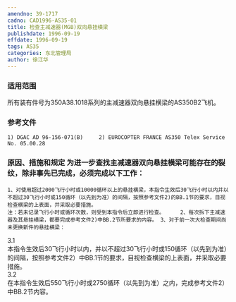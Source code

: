 ```yaml
---
amendno: 39-1717  
cadno: CAD1996-AS35-01  
title: 检查主减速器(MGB)双向悬挂横梁  
publishdate: 1996-09-19  
effdate: 1996-09-19  
tags: AS35  
categories: 东北管理局  
author: 徐江华  
---
```

  
### 适用范围  
所有装有件号为350A38.1018系列的主减速器双向悬挂横梁的AS350B2飞机。  
  
<!--more-->  
### 参考文件  
    1) DGAC AD 96-156-071(B)     2) EUROCOPTER FRANCE AS350 Telex Service No. 05.00.28  
  
### 原因、措施和规定 为进一步查找主减速器双向悬挂横梁可能存在的裂纹，除非事先已完成，必须完成以下工作：  
    1、对使用超过2000飞行小时或10000循环以上的悬挂横梁，本指令生效后30飞行小时以内并以不超过30飞行小时或150循环（以先到为准）的间隔，按照参考文件2)的BB.1节的要求，目视检查横梁的上表面，并采取必要措施。  
    注：若未记录飞行小时或循环次数，则受到本指令后立即进行检查。     2、每次拆下主减速器及其悬挂横梁，都要完成参考文件2)中BB.2节所要求的内容。 3、对于前一次大检查期间尚未更换新件的悬挂横梁：  
  
3.1  
 本指令生效后30飞行小时以内，并以不超过30飞行小时或150循环（以先到为准）的间隔，按照参考文件2）中BB.1节的要求，目视检查横梁的上表面，并采取必要措施。  
3.2  
 在本指令生效后550飞行小时或2750循环（以先到为准）之内，完成参考文件2）中BB.2节内容。  
  
